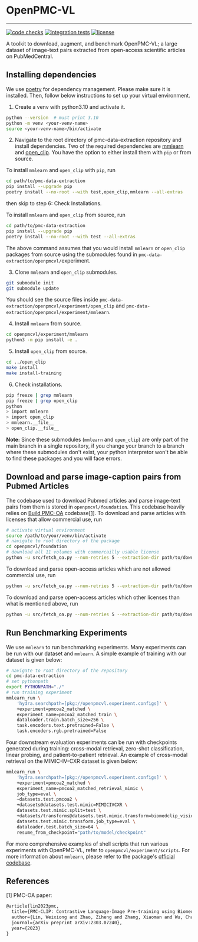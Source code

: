 # OpenPMC-VL

----------------------------------------------------------------------------------------

[![code checks](https://github.com/VectorInstitute/aieng-template/actions/workflows/code_checks.yml/badge.svg)](https://github.com/VectorInstitute/pmc-data-extraction/actions/workflows/code_checks.yml)
[![integration tests](https://github.com/VectorInstitute/aieng-template/actions/workflows/integration_tests.yml/badge.svg)](https://github.com/VectorInstitute/pmc-data-extraction/actions/workflows/integration_tests.yml)
[![license](https://img.shields.io/github/license/VectorInstitute/aieng-template.svg)](https://github.com/VectorInstitute/pmc-data-extraction/blob/main/LICENSE.md)

A toolkit to download, augment, and benchmark OpenPMC-VL; a large dataset of image-text pairs extracted from open-access scientific articles on PubMedCentral.

## Installing dependencies

We use
[poetry](https://python-poetry.org/docs/#installation)
for dependency management. Please make sure it is installed.
Then, follow below instructions to set up your virtual environment.

1. Create a venv with python3.10 and activate it.
```bash
python --version  # must print 3.10
python -m venv <your-venv-name>
source <your-venv-name>/bin/activate
```

2. Navigate to the root directory of pmc-data-extraction repository and install dependencies.
Two of the required dependencies are [mmlearn](https://github.com/VectorInstitute/mmlearn) and [open_clip](https://github.com/mlfoundations/open_clip).
You have the option to either install them with `pip` or from source.

To install `mmlearn` and `open_clip` with `pip`, run
```bash
cd path/to/pmc-data-extraction
pip install --upgrade pip
poetry install --no-root --with test,open_clip,mmlearn --all-extras
```
then skip to step 6: Check Installations.

To install `mmlearn` and `open_clip` from source, run
```bash
cd path/to/pmc-data-extraction
pip install --upgrade pip
poetry install --no-root --with test --all-extras
```
The above command assumes that you would install `mmlearn` or `open_clip` packages from source using the submodules found in `pmc-data-extraction/openpmcvl/`experiment.

3. Clone `mmlearn` and `open_clip` submodules.
```bash
git submodule init
git submodule update
```
You should see the source files inside `pmc-data-extraction/openpmcvl/experiment/open_clip` and `pmc-data-extraction/openpmcvl/experiment/mmlearn`.

4. Install `mmlearn` from source.
```bash
cd openpmcvl/experiment/mmlearn
python3 -m pip install -e .
```

5. Install `open_clip` from source.
```bash
cd ../open_clip
make install
make install-training
```

6. Check installations.
```bash
pip freeze | grep mmlearn
pip freeze | grep open_clip
python
> import mmlearn
> import open_clip
> mmlearn.__file__
> open_clip.__file__
```

**Note:** Since these submodules (`mmlearn` and `open_clip`) are only part of the main branch in a single repository, if you change your branch to a branch where these submodules don't exist, your python interpretor won't be able to find these packages and you will face errors.


## Download and parse image-caption pairs from Pubmed Articles
The codebase used to download Pubmed articles and parse image-text pairs from them is stored in `openpmcvl/foundation`.
This codebase heavily relies on [Build PMC-OA](https://github.com/WeixiongLin/Build-PMC-OA) codebase[[1]](#1).
To download and parse articles with licenses that allow commercial use, run
```bash
# activate virtual environment
source /path/to/your/venv/bin/activate
# navigate to root directory of the package
cd openpmcvl/foundation
# download all 11 volumes with commercailly usable license
python -u src/fetch_oa.py --num-retries 5 --extraction-dir path/to/download/directory/commercial --license-type comm --volumes 0 1 2 3 4 5 6 7 8 9 10 11
```
To download and parse open-access articles which are not allowed commercial use, run
```bash
python -u src/fetch_oa.py --num-retries 5 --extraction-dir path/to/download/directory/noncommercial --license-type noncomm --volumes 1 2 3 4 5 6 7 8 9 10 11
```
To download and parse open-access articles which other licenses than what is mentioned above, run
```bash
python -u src/fetch_oa.py --num-retries 5 --extraction-dir path/to/download/directory/other --license-type other --volumes 0 1 2 3 4 5 6 7 8 9 10 11
```


## Run Benchmarking Experiments
We use `mmlearn` to run benchmarking experiments.
Many experiments can be run with our dataset and `mmlearn`.
A simple example of training with our dataset is given below:
```bash
# navigate to root directory of the repository
cd pmc-data-extraction
# set pythonpath
export PYTHONPATH="./"
# run training experiment
mmlearn_run \
    'hydra.searchpath=[pkg://openpmcvl.experiment.configs]' \
    +experiment=pmcoa2_matched \
    experiment_name=pmcoa2_matched_train \
    dataloader.train.batch_size=256 \
    task.encoders.text.pretrained=False \
    task.encoders.rgb.pretrained=False
```

Four downstream evaluation experiments can be run with checkpoints generated during training: cross-modal retrieval, zero-shot classification, linear probing, and patient-to-patient retrieval.
An example of cross-modal retrieval on the MIMIC-IV-CXR dataset is given below:
```bash
mmlearn_run \
    'hydra.searchpath=[pkg://openpmcvl.experiment.configs]' \
    +experiment=pmcoa2_matched \
    experiment_name=pmcoa2_matched_retrieval_mimic \
    job_type=eval \
    ~datasets.test.pmcoa2 \
    +datasets@datasets.test.mimic=MIMICIVCXR \
    datasets.test.mimic.split=test \
    +datasets/transforms@datasets.test.mimic.transform=biomedclip_vision_transform \
    datasets.test.mimic.transform.job_type=eval \
    dataloader.test.batch_size=64 \
    resume_from_checkpoint="path/to/model/checkpoint"
```
For more comprehensive examples of shell scripts that run various experiments with OpenPMC-VL, refer to `openpmcvl/experiment/scripts`.
For more information about `mmlearn`, please refer to the package's [official codebase](https://github.com/VectorInstitute/mmlearn).



## References
<a id="1">[1]</a> PMC-OA paper:
```latex
@article{lin2023pmc,
  title={PMC-CLIP: Contrastive Language-Image Pre-training using Biomedical Documents},
  author={Lin, Weixiong and Zhao, Ziheng and Zhang, Xiaoman and Wu, Chaoyi and Zhang, Ya and Wang, Yanfeng and Xie, Weidi},
  journal={arXiv preprint arXiv:2303.07240},
  year={2023}
}
```
